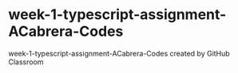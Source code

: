 # week-1-typescript-assignment-ACabrera-Codes
week-1-typescript-assignment-ACabrera-Codes created by GitHub Classroom

